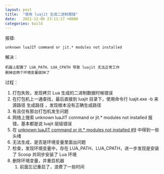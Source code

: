 ```yaml
---
layout: post
title:  "使用 luajit 生成二进制报错"
date:   2021-12-06 23:11:17 +0800
categories: build
---
```

报错:
```
unknown luaJIT command or jit.* modules not installed
```

解决：
```
机器上配置了 LUA_PATH、LUA_CPATH 导致 luajit 无法正常工作
删掉这两个环境变量就OK了
```
  
过程：
1. 打包失败，发现拷贝 Lua 生成的二进制数据时候错误
1. 在打包机上一通查找，最后直接到 luajit 目录下，使用命令行 luajit.exe -b 来源路径 生成路径 ，发现根本没有正确生成路径
1. 有且仅有那台打包机发生问题
1. 网络上搜索 unknown luaJIT command or jit.* modules not installed 报错，基本都是说 luajit 层级错误
1. 在 [unknown luaJIT command or jit.* modules not installed #9] 中得到一些头绪
1. 无法生成，是否是环境变量里面出问题
1. 检查，发现环境变量中，存在 LUA_PATH、LUA_CPATH，进一步发现是安装了 Scoop 并同步安装了 Lua 环境
1. 删除环境变量，并重启机器
    1. 前面忘记重启了，浪费了一些时间

[unknown luaJIT command or jit.* modules not installed #9]:https://github.com/openresty/opm/issues/9